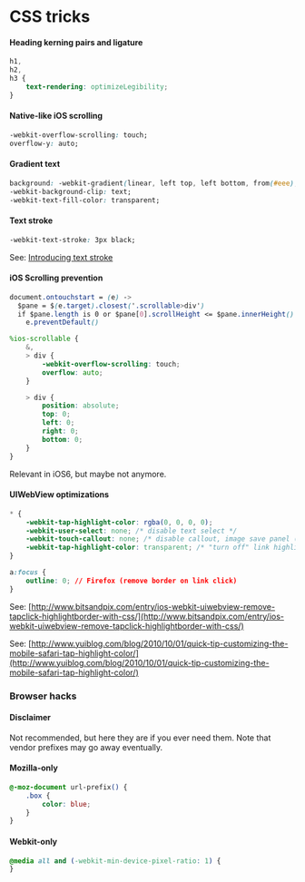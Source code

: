 # CSS tricks

#### Heading kerning pairs and ligature

```css
h1,
h2,
h3 {
    text-rendering: optimizeLegibility;
}
```

#### Native-like iOS scrolling

```css
-webkit-overflow-scrolling: touch;
overflow-y: auto;
```

#### Gradient text

```css
background: -webkit-gradient(linear, left top, left bottom, from(#eee), to(#333));
-webkit-background-clip: text;
-webkit-text-fill-color: transparent;
```

#### Text stroke

```css
-webkit-text-stroke: 3px black;
```

See: [Introducing text stroke](http://www.webkit.org/blog/85/introducing-text-stroke/)

#### iOS Scrolling prevention

```css
document.ontouchstart = (e) ->
  $pane = $(e.target).closest('.scrollable>div')
  if $pane.length is 0 or $pane[0].scrollHeight <= $pane.innerHeight()
    e.preventDefault()
```

```scss
%ios-scrollable {
    &,
    > div {
        -webkit-overflow-scrolling: touch;
        overflow: auto;
    }

    > div {
        position: absolute;
        top: 0;
        left: 0;
        right: 0;
        bottom: 0;
    }
}
```

Relevant in iOS6, but maybe not anymore.

#### UIWebView optimizations

```css
* {
    -webkit-tap-highlight-color: rgba(0, 0, 0, 0);
    -webkit-user-select: none; /* disable text select */
    -webkit-touch-callout: none; /* disable callout, image save panel (popup) */
    -webkit-tap-highlight-color: transparent; /* "turn off" link highlight */
}

a:focus {
    outline: 0; // Firefox (remove border on link click)
}
```

See: [http://www.bitsandpix.com/entry/ios-webkit-uiwebview-remove-tapclick-highlightborder-with-css/](http://www.bitsandpix.com/entry/ios-webkit-uiwebview-remove-tapclick-highlightborder-with-css/)

See: [http://www.yuiblog.com/blog/2010/10/01/quick-tip-customizing-the-mobile-safari-tap-highlight-color/](http://www.yuiblog.com/blog/2010/10/01/quick-tip-customizing-the-mobile-safari-tap-highlight-color/)

### Browser hacks

#### Disclaimer

Not recommended, but here they are if you ever need them. Note that vendor prefixes may go away eventually.

#### Mozilla-only

```css
@-moz-document url-prefix() {
    .box {
        color: blue;
    }
}
```

#### Webkit-only

```css
@media all and (-webkit-min-device-pixel-ratio: 1) {
}
```

